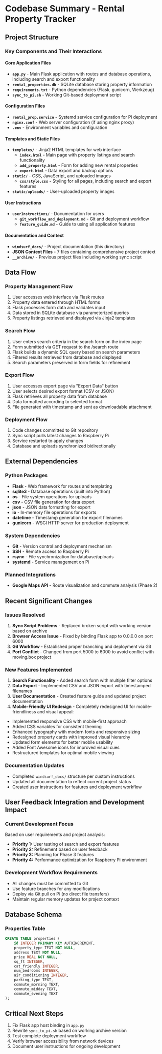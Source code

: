 # Codebase Summary - Rental Property Tracker

## Project Structure

### Key Components and Their Interactions

#### Core Application Files
- **`app.py`** - Main Flask application with routes and database operations, including search and export functionality
- **`rental_properties.db`** - SQLite database storing property information
- **`requirements.txt`** - Python dependencies (Flask, gunicorn, Werkzeug)
- **`sync_to_pi.sh`** - Working Git-based deployment script

#### Configuration Files
- **`rental_prop.service`** - Systemd service configuration for Pi deployment
- **`nginx.conf`** - Web server configuration (if using nginx proxy)
- **`.env`** - Environment variables and configuration

#### Templates and Static Files
- **`templates/`** - Jinja2 HTML templates for web interface
  - **`index.html`** - Main page with property listings and search functionality
  - **`add_property.html`** - Form for adding new rental properties
  - **`export.html`** - Data export and backup options
- **`static/`** - CSS, JavaScript, and uploaded images
  - **`css/style.css`** - Styling for all pages, including search and export features
- **`static/uploads/`** - User-uploaded property images

#### User Instructions
- **`userInstructions/`** - Documentation for users
  - **`git_workflow_and_deployment.md`** - Git and deployment workflow
  - **`feature_guide.md`** - Guide to using all application features

#### Documentation and Context
- **`windsurf_docs/`** - Project documentation (this directory)
- **JSON Context Files** - 7 files containing comprehensive project context
- **`__archive/`** - Previous project files including working sync script

## Data Flow

### Property Management Flow
1. User accesses web interface via Flask routes
2. Property data entered through HTML forms
3. Flask processes form data and validates input
4. Data stored in SQLite database via parameterized queries
5. Property listings retrieved and displayed via Jinja2 templates

### Search Flow
1. User enters search criteria in the search form on the index page
2. Form submitted via GET request to the /search route
3. Flask builds a dynamic SQL query based on search parameters
4. Filtered results retrieved from database and displayed
5. Search parameters preserved in form fields for refinement

### Export Flow
1. User accesses export page via "Export Data" button
2. User selects desired export format (CSV or JSON)
3. Flask retrieves all property data from database
4. Data formatted according to selected format
5. File generated with timestamp and sent as downloadable attachment

### Deployment Flow
1. Code changes committed to Git repository
2. Sync script pulls latest changes to Raspberry Pi
3. Service restarted to apply changes
4. Database and uploads synchronized bidirectionally

## External Dependencies

### Python Packages
- **Flask** - Web framework for routes and templating
- **sqlite3** - Database operations (built into Python)
- **os** - File system operations for uploads
- **csv** - CSV file generation for data export
- **json** - JSON data formatting for export
- **io** - In-memory file operations for exports
- **datetime** - Timestamp generation for export filenames
- **gunicorn** - WSGI HTTP server for production deployment

### System Dependencies
- **Git** - Version control and deployment mechanism
- **SSH** - Remote access to Raspberry Pi
- **rsync** - File synchronization for database/uploads
- **systemd** - Service management on Pi

### Planned Integrations
- **Google Maps API** - Route visualization and commute analysis (Phase 2)

## Recent Significant Changes

### Issues Resolved
1. **Sync Script Problems** - Replaced broken script with working version based on archive
2. **Browser Access Issue** - Fixed by binding Flask app to 0.0.0.0 on port 6000
3. **Git Workflow** - Established proper branching and deployment via Git
4. **Port Conflict** - Changed from port 5000 to 6000 to avoid conflict with moving.box project

### New Features Implemented
1. **Search Functionality** - Added search form with multiple filter options
2. **Data Export** - Implemented CSV and JSON export with timestamped filenames
3. **User Documentation** - Created feature guide and updated project documentation
4. **Mobile-Friendly UI Redesign** - Completely redesigned UI for mobile-friendliness and visual appeal:
  - Implemented responsive CSS with mobile-first approach
  - Added CSS variables for consistent theming
  - Enhanced typography with modern fonts and responsive sizing
  - Redesigned property cards with improved visual hierarchy
  - Updated form elements for better mobile usability
  - Added Font Awesome icons for improved visual cues
  - Restructured templates for optimal mobile viewing

### Documentation Updates
- Completed `windsurf_docs/` structure per custom instructions
- Updated all documentation to reflect current project status
- Created user instructions for features and deployment workflow

## User Feedback Integration and Development Impact

### Current Development Focus
Based on user requirements and project analysis:
- **Priority 1:** User testing of search and export features
- **Priority 2:** Refinement based on user feedback
- **Priority 3:** Planning for Phase 3 features
- **Priority 4:** Performance optimization for Raspberry Pi environment

### Development Workflow Requirements
- All changes must be committed to Git
- Use feature branches for any modifications
- Deploy via Git pull on Pi (no direct file transfers)
- Maintain regular memory updates for project context

## Database Schema

### Properties Table
```sql
CREATE TABLE properties (
    id INTEGER PRIMARY KEY AUTOINCREMENT,
    property_type TEXT NOT NULL,
    address TEXT NOT NULL,
    price REAL NOT NULL,
    sq_ft INTEGER,
    cat_friendly INTEGER,
    num_bedrooms INTEGER,
    air_conditioning INTEGER,
    parking_type TEXT,
    commute_morning TEXT,
    commute_midday TEXT,
    commute_evening TEXT
);
```

## Critical Next Steps
1. Fix Flask app host binding in `app.py`
2. Rewrite `sync_to_pi.sh` based on working archive version
3. Test complete deployment workflow
4. Verify browser accessibility from network devices
5. Document user instructions for ongoing development
